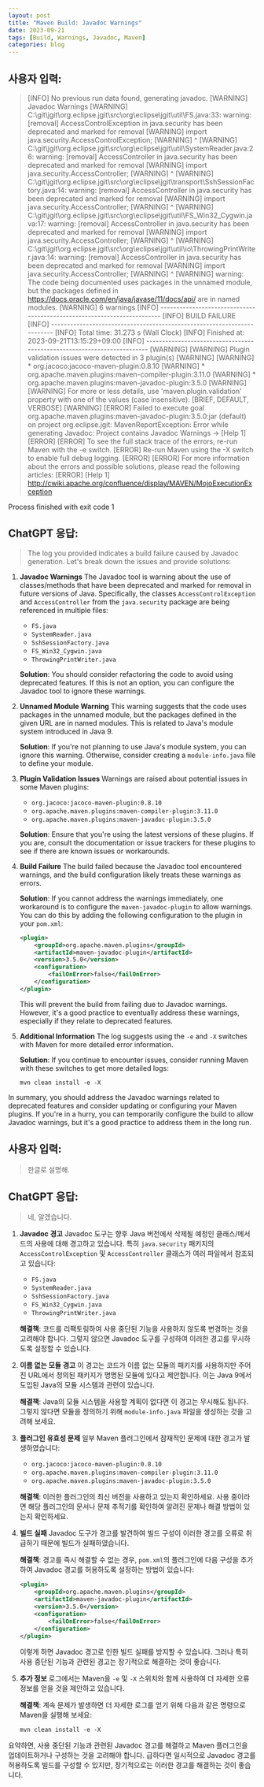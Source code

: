 ```yaml
---
layout: post
title: "Maven Build: Javadoc Warnings"
date: 2023-09-21
tags: [Build, Warnings, Javadoc, Maven]
categories: blog
---
```


## 사용자 입력:
> [INFO] No previous run data found, generating javadoc.
[WARNING] Javadoc Warnings
[WARNING] C:\git\jgit\org.eclipse.jgit\src\org\eclipse\jgit\util\FS.java:33: warning: [removal] AccessControlException in java.security has been deprecated and marked for removal
[WARNING] import java.security.AccessControlException;
[WARNING] ^
[WARNING] C:\git\jgit\org.eclipse.jgit\src\org\eclipse\jgit\util\SystemReader.java:26: warning: [removal] AccessController in java.security has been deprecated and marked for removal
[WARNING] import java.security.AccessController;
[WARNING] ^
[WARNING] C:\git\jgit\org.eclipse.jgit\src\org\eclipse\jgit\transport\SshSessionFactory.java:14: warning: [removal] AccessController in java.security has been deprecated and marked for removal
[WARNING] import java.security.AccessController;
[WARNING] ^
[WARNING] C:\git\jgit\org.eclipse.jgit\src\org\eclipse\jgit\util\FS_Win32_Cygwin.java:17: warning: [removal] AccessController in java.security has been deprecated and marked for removal
[WARNING] import java.security.AccessController;
[WARNING] ^
[WARNING] C:\git\jgit\org.eclipse.jgit\src\org\eclipse\jgit\util\io\ThrowingPrintWriter.java:14: warning: [removal] AccessController in java.security has been deprecated and marked for removal
[WARNING] import java.security.AccessController;
[WARNING] ^
[WARNING] warning: The code being documented uses packages in the unnamed module, but the packages defined in https://docs.oracle.com/en/java/javase/11/docs/api/ are in named modules.
[WARNING] 6 warnings
[INFO] ------------------------------------------------------------------------
[INFO] BUILD FAILURE
[INFO] ------------------------------------------------------------------------
[INFO] Total time:  31.273 s (Wall Clock)
[INFO] Finished at: 2023-09-21T13:15:29+09:00
[INFO] ------------------------------------------------------------------------
[WARNING] 
[WARNING] Plugin validation issues were detected in 3 plugin(s)
[WARNING] 
[WARNING]  * org.jacoco:jacoco-maven-plugin:0.8.10
[WARNING]  * org.apache.maven.plugins:maven-compiler-plugin:3.11.0
[WARNING]  * org.apache.maven.plugins:maven-javadoc-plugin:3.5.0
[WARNING] 
[WARNING] For more or less details, use 'maven.plugin.validation' property with one of the values (case insensitive): [BRIEF, DEFAULT, VERBOSE]
[WARNING] 
[ERROR] Failed to execute goal org.apache.maven.plugins:maven-javadoc-plugin:3.5.0:jar (default) on project org.eclipse.jgit: MavenReportException: Error while generating Javadoc: Project contains Javadoc Warnings -> [Help 1]
[ERROR] 
[ERROR] To see the full stack trace of the errors, re-run Maven with the -e switch.
[ERROR] Re-run Maven using the -X switch to enable full debug logging.
[ERROR] 
[ERROR] For more information about the errors and possible solutions, please read the following articles:
[ERROR] [Help 1] http://cwiki.apache.org/confluence/display/MAVEN/MojoExecutionException

Process finished with exit code 1


## ChatGPT 응답:
> The log you provided indicates a build failure caused by Javadoc generation. Let's break down the issues and provide solutions:

1. **Javadoc Warnings**
   The Javadoc tool is warning about the use of classes/methods that have been deprecated and marked for removal in future versions of Java. Specifically, the classes `AccessControlException` and `AccessController` from the `java.security` package are being referenced in multiple files:

   - `FS.java`
   - `SystemReader.java`
   - `SshSessionFactory.java`
   - `FS_Win32_Cygwin.java`
   - `ThrowingPrintWriter.java`

   **Solution**: You should consider refactoring the code to avoid using deprecated features. If this is not an option, you can configure the Javadoc tool to ignore these warnings.

2. **Unnamed Module Warning**
   This warning suggests that the code uses packages in the unnamed module, but the packages defined in the given URL are in named modules. This is related to Java's module system introduced in Java 9.

   **Solution**: If you're not planning to use Java's module system, you can ignore this warning. Otherwise, consider creating a `module-info.java` file to define your module.

3. **Plugin Validation Issues**
   Warnings are raised about potential issues in some Maven plugins:

   - `org.jacoco:jacoco-maven-plugin:0.8.10`
   - `org.apache.maven.plugins:maven-compiler-plugin:3.11.0`
   - `org.apache.maven.plugins:maven-javadoc-plugin:3.5.0`

   **Solution**: Ensure that you're using the latest versions of these plugins. If you are, consult the documentation or issue trackers for these plugins to see if there are known issues or workarounds.

4. **Build Failure**
   The build failed because the Javadoc tool encountered warnings, and the build configuration likely treats these warnings as errors.

   **Solution**: If you cannot address the warnings immediately, one workaround is to configure the `maven-javadoc-plugin` to allow warnings. You can do this by adding the following configuration to the plugin in your `pom.xml`:

   ```xml
   <plugin>
       <groupId>org.apache.maven.plugins</groupId>
       <artifactId>maven-javadoc-plugin</artifactId>
       <version>3.5.0</version>
       <configuration>
           <failOnError>false</failOnError>
       </configuration>
   </plugin>
   ```

   This will prevent the build from failing due to Javadoc warnings. However, it's a good practice to eventually address these warnings, especially if they relate to deprecated features.

5. **Additional Information**
   The log suggests using the `-e` and `-X` switches with Maven for more detailed error information.

   **Solution**: If you continue to encounter issues, consider running Maven with these switches to get more detailed logs:

   ```
   mvn clean install -e -X
   ```

In summary, you should address the Javadoc warnings related to deprecated features and consider updating or configuring your Maven plugins. If you're in a hurry, you can temporarily configure the build to allow Javadoc warnings, but it's a good practice to address them in the long run.

## 사용자 입력:
> 한글로 설명해.

## ChatGPT 응답:
> 네, 알겠습니다.

1. **Javadoc 경고**
   Javadoc 도구는 향후 Java 버전에서 삭제될 예정인 클래스/메서드의 사용에 대해 경고하고 있습니다. 특히 `java.security` 패키지의 `AccessControlException` 및 `AccessController` 클래스가 여러 파일에서 참조되고 있습니다:

   - `FS.java`
   - `SystemReader.java`
   - `SshSessionFactory.java`
   - `FS_Win32_Cygwin.java`
   - `ThrowingPrintWriter.java`

   **해결책**: 코드를 리팩토링하여 사용 중단된 기능을 사용하지 않도록 변경하는 것을 고려해야 합니다. 그렇지 않으면 Javadoc 도구를 구성하여 이러한 경고를 무시하도록 설정할 수 있습니다.

2. **이름 없는 모듈 경고**
   이 경고는 코드가 이름 없는 모듈의 패키지를 사용하지만 주어진 URL에서 정의된 패키지가 명명된 모듈에 있다고 제안합니다. 이는 Java 9에서 도입된 Java의 모듈 시스템과 관련이 있습니다.

   **해결책**: Java의 모듈 시스템을 사용할 계획이 없다면 이 경고는 무시해도 됩니다. 그렇지 않다면 모듈을 정의하기 위해 `module-info.java` 파일을 생성하는 것을 고려해 보세요.

3. **플러그인 유효성 문제**
   일부 Maven 플러그인에서 잠재적인 문제에 대한 경고가 발생하였습니다:

   - `org.jacoco:jacoco-maven-plugin:0.8.10`
   - `org.apache.maven.plugins:maven-compiler-plugin:3.11.0`
   - `org.apache.maven.plugins:maven-javadoc-plugin:3.5.0`

   **해결책**: 이러한 플러그인의 최신 버전을 사용하고 있는지 확인하세요. 사용 중이라면 해당 플러그인의 문서나 문제 추적기를 확인하여 알려진 문제나 해결 방법이 있는지 확인하세요.

4. **빌드 실패**
   Javadoc 도구가 경고를 발견하여 빌드 구성이 이러한 경고를 오류로 취급하기 때문에 빌드가 실패하였습니다.

   **해결책**: 경고를 즉시 해결할 수 없는 경우, `pom.xml`의 플러그인에 다음 구성을 추가하여 Javadoc 경고를 허용하도록 설정하는 방법이 있습니다:

   ```xml
   <plugin>
       <groupId>org.apache.maven.plugins</groupId>
       <artifactId>maven-javadoc-plugin</artifactId>
       <version>3.5.0</version>
       <configuration>
           <failOnError>false</failOnError>
       </configuration>
   </plugin>
   ```

   이렇게 하면 Javadoc 경고로 인한 빌드 실패를 방지할 수 있습니다. 그러나 특히 사용 중단된 기능과 관련된 경고는 장기적으로 해결하는 것이 좋습니다.

5. **추가 정보**
   로그에서는 Maven을 `-e` 및 `-X` 스위치와 함께 사용하여 더 자세한 오류 정보를 얻을 것을 제안하고 있습니다.

   **해결책**: 계속 문제가 발생하면 더 자세한 로그를 얻기 위해 다음과 같은 명령으로 Maven을 실행해 보세요:

   ```
   mvn clean install -e -X
   ```

요약하면, 사용 중단된 기능과 관련된 Javadoc 경고를 해결하고 Maven 플러그인을 업데이트하거나 구성하는 것을 고려해야 합니다. 급하다면 일시적으로 Javadoc 경고를 허용하도록 빌드를 구성할 수 있지만, 장기적으로는 이러한 경고를 해결하는 것이 좋습니다.

